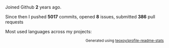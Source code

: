 Joined Github **2** years ago.

Since then I pushed **5017** commits, opened **8** issues, submitted **386** pull requests

Most used languages across my projects:


<p align="right"><sub>Generated using <a href="https://github.com/marketplace/actions/profile-readme-stats">teoxoy/profile-readme-stats</a></sub></p>
